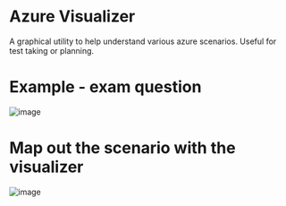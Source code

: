 # Azure Visualizer
A graphical utility to help understand various azure scenarios. Useful for test taking or planning.

# Example - exam question
![image](https://github.com/user-attachments/assets/c08b34b0-5b0e-49ea-9b46-7afdf1b23484)

# Map out the scenario with the visualizer
![image](https://github.com/user-attachments/assets/ee5a055e-43bc-4225-8623-029cd07c835b)



